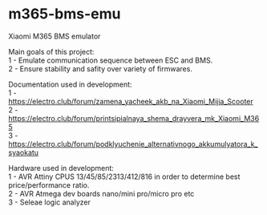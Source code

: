 # m365-bms-emu
Xiaomi M365 BMS emulator

Main goals of this project: <br>
1 - Emulate communication sequence between ESC and BMS.<br>
2 - Ensure stability and safity over variety of firmwares.<br>

Documentation used in development:<br>
1 - https://electro.club/forum/zamena_yacheek_akb_na_Xiaomi_Mijia_Scooter<br>
2 - https://electro.club/forum/printsipialnaya_shema_drayvera_mk_Xiaomi_M365<br>
3 - https://electro.club/forum/podklyuchenie_alternativnogo_akkumulyatora_k_syaokatu<br>

Hardware used in development:<br>
1 - AVR Attiny CPUS 13/45/85/2313/412/816 in order to determine best price/performance ratio.<br>
2 - AVR Atmega dev boards nano/mini pro/micro pro etc<br>
3 - Seleae logic analyzer <br>
